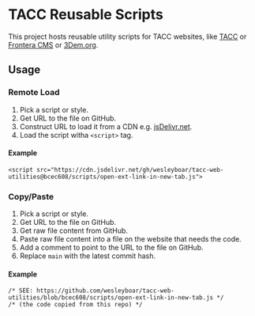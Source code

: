 # TACC Reusable Scripts

This project hosts reusable utility scripts for TACC websites, like [TACC](https://www.tacc.utexas.edu) or [Frontera CMS](https://frontera-portal.tacc.utexas.edu) or [3Dem.org](https://3dem.org/).

## Usage

### Remote Load

1. Pick a script or style.
2. Get URL to the file on GitHub.
3. Construct URL to load it from a CDN e.g. [jsDelivr.net](https://cdn.jsdelivr.net).
4. Load the script witha  `<script>` tag.

#### Example

```
<script src="https://cdn.jsdelivr.net/gh/wesleyboar/tacc-web-utilities@bcec608/scripts/open-ext-link-in-new-tab.js">
```

### Copy/Paste

1. Pick a script or style.
2. Get URL to the file on GitHub.
3. Get raw file content from GitHub.
4. Paste raw file content into a file on the website that needs the code.
5. Add a comment to point to the URL to the file on GitHub.
6. Replace `main` with the latest commit hash.

#### Example

```
/* SEE: https://github.com/wesleyboar/tacc-web-utilities/blob/bcec608/scripts/open-ext-link-in-new-tab.js */
/* (the code copied from this repo) */
```
